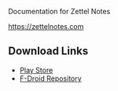 Documentation for Zettel Notes 

https://zettelnotes.com

## Download Links

- [Play Store](https://play.google.com/store/apps/details?id=org.eu.thedoc.zettelnotes)
- [F-Droid Repository](https://thedoc.eu.org/fdroid/repo/)

